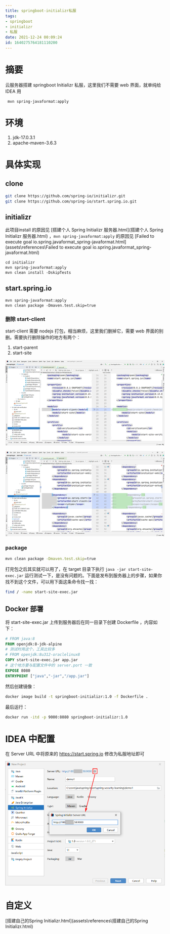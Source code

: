 ```yaml
---
title: springboot-initializr私服
tags: 
- springboot
- initializr
- 私服
date: 2021-12-24 00:09:24
id: 1640275764181110200
---
```


# 摘要

云服务器搭建 springboot Initializr 私服，这里我们不需要 web 界面，就单纯给 IDEA 用



```
 mvn spring-javaformat:apply
```

# 环境

1. jdk-17.0.3.1
2. apache-maven-3.6.3

# 具体实现

## clone

```sh
git clone https://github.com/spring-io/initializr.git
git clone https://github.com/spring-io/start.spring.io.git
```

## initializr

此项目install 的原因见 [搭建个人 Spring Initializr 服务器.html](搭建个人 Spring Initializr 服务器.html) ，`mvn spring-javaformat:apply` 的原因见 [Failed to execute goal io.spring.javaformat_spring-javaformat.html](assets\references\Failed to execute goal io.spring.javaformat_spring-javaformat.html) 

```
cd initializr
mvn spring-javaformat:apply
mvn clean install -DskipTests
```

## start.spring.io

```
mvn spring-javaformat:apply
mvn clean package -Dmaven.test.skip=true 
```

### 删除 start-client

start-client 需要 nodejs 打包，相当麻烦，这里我们删掉它，需要 web 界面的别删。需要执行删除操作的地方有两个：

1. start-parent
2. start-site

![image-20220620183946455](assets/images/image-20220620183946455.png)

![image-20220620184019729](assets/images/image-20220620184019729.png)

### package

```sh
mvn clean package -Dmaven.test.skip=true 
```

打完包之后其实就可以用了，在 target 目录下执行 `java -jar start-site-exec.jar` 运行测试一下，是没有问题的。下面是发布到服务器上的步骤，如果你找不到这个文件，可以用下面这条命令找一找：

```sh
find / -name start-site-exec.jar
```

## Docker 部署

将 start-site-exec.jar 上传到服务器后在同一目录下创建 Dockerfile ，内容如下：

```dockerfile
# FROM java:8
FROM openjdk:8-jdk-alpine
# 测试时用这个，工具比较多
# FROM openjdk:8u312-oraclelinux8
COPY start-site-exec.jar app.jar
# 这个地方要与配置文件中的 server.port 一致
EXPOSE 8080
ENTRYPOINT ["java","-jar","/app.jar"]
```

然后创建镜像：

```sh
docker image build -t springboot-initializr:1.0 -f Dockerfile .
```

最后运行：

```sh
docker run -itd -p 9000:8080 springboot-initializr:1.0
```

# IDEA 中配置

在 Server URL 中将原来的 https://start.spring.io 修改为私服地址即可

![image-20220129111741503](assets/images/image-20220129111741503.png)

# 自定义

 [搭建自己的Spring Initializr.html](assets\references\搭建自己的Spring Initializr.html) 
